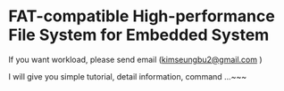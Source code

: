 

FAT-compatible High-performance File System for Embedded System 
=================================================================

If you want workload,
  please send email  (kimseungbu2@gmail.com )
  
  I will give you 
             simple tutorial, detail information, command ...~~~


